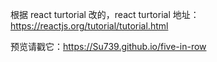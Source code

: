 根据 react turtorial 改的，react turtorial 地址： https://reactjs.org/tutorial/tutorial.html

预览请戳它：https://Su739.github.io/five-in-row
